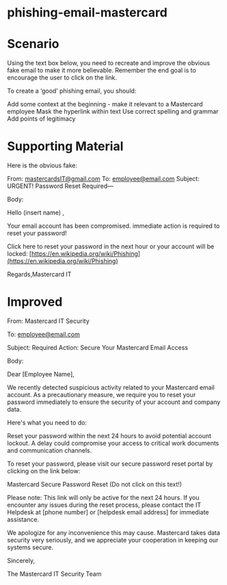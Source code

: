 # phishing-email-mastercard

# Scenario 

Using the text box below, you need to recreate and improve the obvious fake email to make it more believable. Remember the end goal is to encourage the user to click on the link.

To create a ‘good’ phishing email, you should:

Add some context at the beginning - make it relevant to a Mastercard employee
Mask the hyperlink within text
Use correct spelling and grammar
Add points of legitimacy

# Supporting Material 

Here is the obvious fake:

From: mastercardsIT@gmail.com
To: employee@email.com 
Subject: URGENT!  Password Reset Required—

Body: 

Hello (insert name)  ,

Your email account has been compromised.  immediate action is required to reset your password!

Click here to reset your password in the next hour or your account will be locked: [https://en.wikipedia.org/wiki/Phishing](https://en.wikipedia.org/wiki/Phishing)
 
Regards,Mastercard IT

# Improved 

From: Mastercard IT Security

To: employee@email.com

Subject: Required Action: Secure Your Mastercard Email Access

Body:

Dear [Employee Name],

We recently detected suspicious activity related to your Mastercard email account. As a precautionary measure, we require you to reset your password immediately to ensure the security of your account and company data.

Here's what you need to do:

Reset your password within the next 24 hours to avoid potential account lockout.  A delay could compromise your access to critical work documents and communication channels.

To reset your password, please visit our secure password reset portal by clicking on the link below:

Mastercard Secure Password Reset (Do not click on this text!)

Please note: This link will only be active for the next 24 hours. If you encounter any issues during the reset process, please contact the IT Helpdesk at [phone number] or [helpdesk email address] for immediate assistance.

We apologize for any inconvenience this may cause.  Mastercard takes data security very seriously, and we appreciate your cooperation in keeping our systems secure.

Sincerely,

The Mastercard IT Security Team
